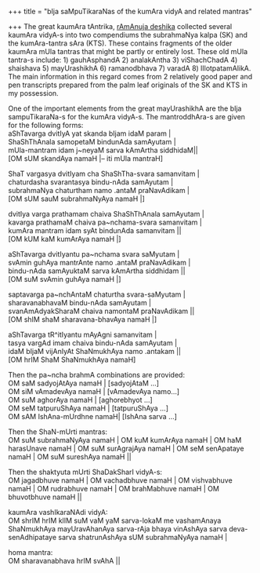 +++
title = "bIja saMpuTikaraNas of the kumAra vidyA and related mantras"

+++
The great kaumAra tAntrika, [rAmAnuja
deshika](http://manasataramgini.wordpress.com/2007/01/shri-ramnuja-deshika-one-of-last-great.html)
collected several kaumAra vidyA-s into two compendiums the subrahmaNya
kalpa (SK) and the kumAra-tantra sAra (KTS). These contains fragments of
the older kaumAra mUla tantras that might be partly or entirely lost.
These old mUla tantra-s include: 1) gauhAsphandA 2) analakAntha 3)
viShachChadA 4) shaishava 5) mayUrashikhA 6) ramanodbhava 7) varadA 8)
lIlotpatamAlikA. The main information in this regard comes from 2
relatively good paper and pen transcripts prepared from the palm leaf
originals of the SK and KTS in my possession.

One of the important elements from the great mayUrashikhA are the bIja
sampuTikaraNa-s for the kumAra vidyA-s. The mantroddhAra-s are given for
the following forms:  
aShTavarga dvitIyA yat skanda bIjam idaM param |  
ShaShThAnala samopetaM bindunAda samAyutam |  
mUla-mantram idam j\~neyaM sarva kAmArtha siddhidaM||  
\[OM sUM skandAya namaH |– iti mUla mantraH\]

ShaT vargasya dvitIyam cha ShaShTha-svara samanvitam |  
chaturdasha svarantasya bindu-nAda samAyutam |  
subrahmaNya chaturtham namo .antaM praNavAdikam |  
\[OM sUM sauM subrahmaNyAya namaH |\]

dvitIya varga prathamam chaiva ShaShThAnala samAyutam |  
kavarga prathamaM chaiva pa\~nchama-svara samanvitam |  
kumAra mantram idam syAt bindunAda samanvitam ||  
\[OM kUM kaM kumArAya namaH |\]

aShTavarga dvitIyantu pa\~nchama svara saMyutam |  
svAmin guhAya mantrAnte namo .antaM praNavAdikam |  
bindu-nAda samAyuktaM sarva kAmArtha siddhidam ||  
\[OM suM svAmin guhAya namaH |\]

saptavarga pa\~nchAntaM chaturtha svara-saMyutam |  
sharavanabhavaM bindu-nAda samAyutam |  
svanAmAdyakSharaM chaiva namontaM praNavAdikam ||  
\[OM shIM shaM sharavana-bhavAya namaH |\]

aShTavarga tR^itIyantu mAyAgni samanvitam |  
tasya vargAd imam chaiva bindu-nAda samAyutam |  
idaM bIjaM vijAnIyAt ShaNmukhAya namo .antakam ||  
\[OM hrIM ShaM ShaNmukhAya namaH\]

Then the pa\~ncha brahmA combinations are provided:  
OM saM sadyojAtAya namaH | \[sadyojAtaM …\]  
OM siM vAmadevAya namaH | \[vAmadevAya namo…\]  
OM suM aghorAya namaH | \[aghorebhyot …\]  
OM seM tatpuruShAya namaH | \[tatpuruShAya …\]  
OM sAM IshAna-mUrdhne namaH| \[IshAna sarva …\]

Then the ShaN-mUrti mantras:  
OM suM subrahmaNyAya namaH | OM kuM kumArAya namaH | OM haM harasUnave
namaH | OM suM surAgrajAya namaH | OM seM senApataye namaH | OM suM
sureshAya namaH ||

Then the shaktyuta mUrti ShaDakSharI vidyA-s:  
OM jagadbhuve namaH | OM vachadbhuve namaH | OM vishvabhuve namaH | OM
rudrabhuve namaH | OM brahMabhuve namaH | OM bhuvotbhuve namaH ||

kaumAra vashIkaraNAdi vidyA:  
OM shrIM hrIM klIM suM vaM yaM sarva-lokaM me vashamAnaya ShaNmukhAya
mayUravAhanAya sarva-rAja bhaya vinAshAya sarva deva-senAdhipataye sarva
shatrunAshAya sUM subrahmaNyAya namaH |

homa mantra:  
OM sharavanabhava hrIM svAhA ||
